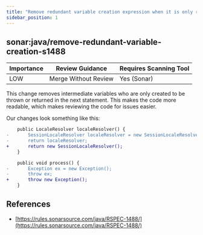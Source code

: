 ```yaml
---
title: "Remove redundant variable creation expression when it is only returned/thrown (Sonar)"
sidebar_position: 1
---
```


## sonar:java/remove-redundant-variable-creation-s1488 

| Importance  | Review Guidance      | Requires Scanning Tool |
|-------------|----------------------|------------------------|
| LOW | Merge Without Review | Yes (Sonar)     |

This change removes intermediate variables who are only created to be thrown or returned in the next statement. This makes the code more readable, which makes reviewing the code for issues easier.

Our changes look something like this:

```diff
    public LocaleResolver localeResolver() { 
-       SessionLocaleResolver localeResolver = new SessionLocaleResolver();
-       return localeResolver;
+       return new SessionLocaleResolver();
    }
```

```diff
    public void process() { 
-       Exception ex = new Exception();
-       throw ex;
+       throw new Exception();
    }
```


## References
 * [https://rules.sonarsource.com/java/RSPEC-1488/](https://rules.sonarsource.com/java/RSPEC-1488/)
